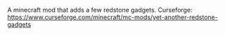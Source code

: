 
A minecraft mod that adds a few redstone gadgets.
Curseforge: https://www.curseforge.com/minecraft/mc-mods/yet-another-redstone-gadgets